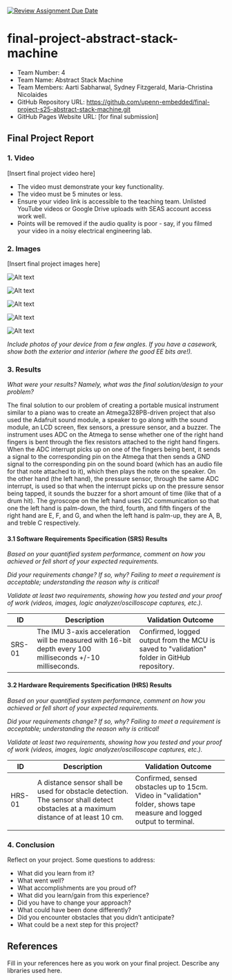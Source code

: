 [![Review Assignment Due Date](https://classroom.github.com/assets/deadline-readme-button-22041afd0340ce965d47ae6ef1cefeee28c7c493a6346c4f15d667ab976d596c.svg)](https://classroom.github.com/a/WXeqVgks)

# final-project-abstract-stack-machine

* Team Number:  4
* Team Name:  Abstract Stack Machine
* Team Members:  Aarti Sabharwal, Sydney Fitzgerald, Maria-Christina Nicolaides
* GitHub Repository URL: https://github.com/upenn-embedded/final-project-s25-abstract-stack-machine.git
* GitHub Pages Website URL: [for final submission]

## Final Project Report

### 1. Video

[Insert final project video here]

* The video must demonstrate your key functionality.
* The video must be 5 minutes or less.
* Ensure your video link is accessible to the teaching team. Unlisted YouTube videos or Google Drive uploads with SEAS account access work well.
* Points will be removed if the audio quality is poor - say, if you filmed your video in a noisy electrical engineering lab.

### 2. Images

[Insert final project images here]

![Alt text](images/IMG_7819.jpeg)

![Alt text](images/IMG_6861.jpeg)

![Alt text](images/IMG_6860.jpeg)

![Alt text](images/IMG_6857.jpeg)

![Alt text](images/IMG_6696.jpeg)

*Include photos of your device from a few angles. If you have a casework, show both the exterior and interior (where the good EE bits are!).*

### 3. Results

*What were your results? Namely, what was the final solution/design to your problem?*

The final solution to our problem of creating a portable musical instrument similar to a piano was to create an Atmega328PB-driven project that also used the Adafruit sound module, a speaker to go along with the sound module, an LCD screen, flex sensors, a pressure sensor, and a buzzer.  The instrument uses ADC on the Atmega to sense whether one of the right hand fingers is bent through the flex resistors attached to the right hand fingers.  When the ADC interrupt picks up on one of the fingers being bent, it sends a signal to the corresponding pin on the Atmega that then sends a GND signal to the corresponding pin on the sound board (which has an audio file for that note attached to it), which then plays the note on the speaker.  On the other hand (the left hand), the pressure sensor, through the same ADC interrupt, is used so that when the interrupt picks up on the pressure sensor being tapped, it sounds the buzzer for a short amount of time (like that of a drum hit).  The gyroscope on the left hand uses I2C communication so that one the left hand is palm-down, the third, fourth, and fifth fingers of the right hand are E, F, and G, and when the left hand is palm-up, they are A, B, and treble C respectively.

#### 3.1 Software Requirements Specification (SRS) Results

*Based on your quantified system performance, comment on how you achieved or fell short of your expected requirements.*

*Did your requirements change? If so, why? Failing to meet a requirement is acceptable; understanding the reason why is critical!*

*Validate at least two requirements, showing how you tested and your proof of work (videos, images, logic analyzer/oscilloscope captures, etc.).*

| ID     | Description                                                                                               | Validation Outcome                                                                          |
| ------ | --------------------------------------------------------------------------------------------------------- | ------------------------------------------------------------------------------------------- |
| SRS-01 | The IMU 3-axis acceleration will be measured with 16-bit depth every 100 milliseconds +/-10 milliseconds. | Confirmed, logged output from the MCU is saved to "validation" folder in GitHub repository. |

#### 3.2 Hardware Requirements Specification (HRS) Results

*Based on your quantified system performance, comment on how you achieved or fell short of your expected requirements.*

*Did your requirements change? If so, why? Failing to meet a requirement is acceptable; understanding the reason why is critical!*

*Validate at least two requirements, showing how you tested and your proof of work (videos, images, logic analyzer/oscilloscope captures, etc.).*

| ID     | Description                                                                                                                        | Validation Outcome                                                                                                      |
| ------ | ---------------------------------------------------------------------------------------------------------------------------------- | ----------------------------------------------------------------------------------------------------------------------- |
| HRS-01 | A distance sensor shall be used for obstacle detection. The sensor shall detect obstacles at a maximum distance of at least 10 cm. | Confirmed, sensed obstacles up to 15cm. Video in "validation" folder, shows tape measure and logged output to terminal. |
|        |                                                                                                                                    |                                                                                                                         |

### 4. Conclusion

Reflect on your project. Some questions to address:

* What did you learn from it?
* What went well?
* What accomplishments are you proud of?
* What did you learn/gain from this experience?
* Did you have to change your approach?
* What could have been done differently?
* Did you encounter obstacles that you didn’t anticipate?
* What could be a next step for this project?

## References

Fill in your references here as you work on your final project. Describe any libraries used here.

